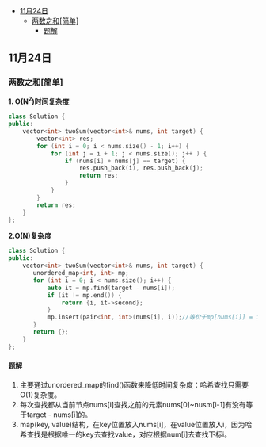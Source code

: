 - [11月24日](#11月24日)
  - [两数之和\[简单\]](#两数之和简单)
    - [题解](#题解)

## 11月24日
### 两数之和[简单]
**1. O(N<sup>2</sup>)时间复杂度**
```c++
class Solution {
public:
    vector<int> twoSum(vector<int>& nums, int target) {
        vector<int> res;
        for (int i = 0; i < nums.size() - 1; i++) {
            for (int j = i + 1; j < nums.size(); j++ ) {
                if (nums[i] + nums[j] == target) {
                    res.push_back(i), res.push_back(j);
                    return res;
                }
            }
        }
        return res;
    }
};
```
**2.O(N)复杂度**
```cpp
class Solution {
public:
    vector<int> twoSum(vector<int>& nums, int target) {
       unordered_map<int, int> mp;
       for (int i = 0; i < nums.size(); i++) {
           auto it = mp.find(target - nums[i]);
           if (it != mp.end()) {
               return {i, it->second};
           }
           mp.insert(pair<int, int>(nums[i], i));//等价于mp[nums[i]] = i;
       }
       return {};
    }
};
```

#### 题解

1. 主要通过unordered_map的find()函数来降低时间复杂度：哈希查找只需要O(1)复杂度。
2. 每次查找都从当前节点nums[i]查找之前的元素nums[0]~nusm[i-1]有没有等于target - nums[i]的。
3. map(key, value)结构，在key位置放入nums[i]，在value位置放入i，因为哈希查找是根据唯一的key去查找value，对应根据num[i]去查找下标i。

